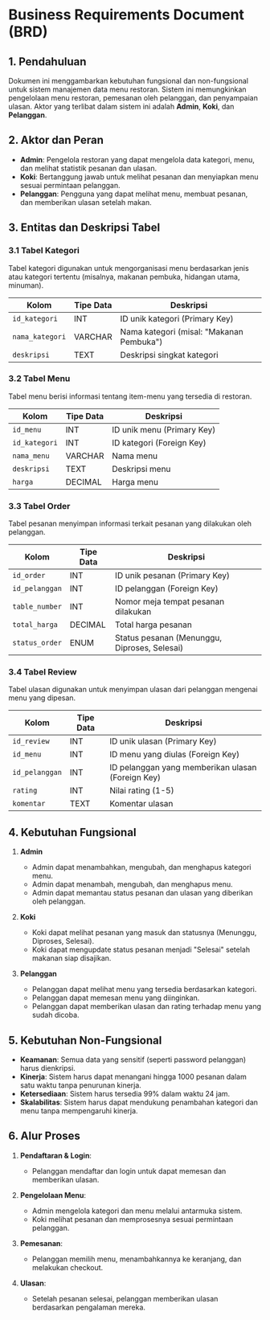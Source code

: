 # Business Requirements Document (BRD)

## 1. Pendahuluan
Dokumen ini menggambarkan kebutuhan fungsional dan non-fungsional untuk sistem manajemen data menu restoran. Sistem ini memungkinkan pengelolaan menu restoran, pemesanan oleh pelanggan, dan penyampaian ulasan. Aktor yang terlibat dalam sistem ini adalah **Admin**, **Koki**, dan **Pelanggan**.

## 2. Aktor dan Peran

- **Admin**: Pengelola restoran yang dapat mengelola data kategori, menu, dan melihat statistik pesanan dan ulasan.
- **Koki**: Bertanggung jawab untuk melihat pesanan dan menyiapkan menu sesuai permintaan pelanggan.
- **Pelanggan**: Pengguna yang dapat melihat menu, membuat pesanan, dan memberikan ulasan setelah makan.

## 3. Entitas dan Deskripsi Tabel

### 3.1 Tabel Kategori
Tabel kategori digunakan untuk mengorganisasi menu berdasarkan jenis atau kategori tertentu (misalnya, makanan pembuka, hidangan utama, minuman).

| Kolom            | Tipe Data | Deskripsi                         |
|------------------|-----------|-----------------------------------|
| `id_kategori`    | INT       | ID unik kategori (Primary Key)    |
| `nama_kategori`  | VARCHAR   | Nama kategori (misal: "Makanan Pembuka") |
| `deskripsi`      | TEXT      | Deskripsi singkat kategori        |

### 3.2 Tabel Menu
Tabel menu berisi informasi tentang item-menu yang tersedia di restoran.

| Kolom            | Tipe Data  | Deskripsi                                    |
|------------------|------------|----------------------------------------------|
| `id_menu`        | INT        | ID unik menu (Primary Key)                   |
| `id_kategori`    | INT        | ID kategori (Foreign Key)                    |
| `nama_menu`      | VARCHAR    | Nama menu                                    |
| `deskripsi`      | TEXT       | Deskripsi menu                               |
| `harga`          | DECIMAL    | Harga menu                                   |

### 3.3 Tabel Order
Tabel pesanan menyimpan informasi terkait pesanan yang dilakukan oleh pelanggan.

| Kolom            | Tipe Data  | Deskripsi                                      |
|------------------|------------|------------------------------------------------|
| `id_order`       | INT        | ID unik pesanan (Primary Key)                  |
| `id_pelanggan`   | INT        | ID pelanggan (Foreign Key)                     |
| `table_number`   | INT        | Nomor meja tempat pesanan dilakukan            |
| `total_harga`    | DECIMAL    | Total harga pesanan                            |
| `status_order`   | ENUM       | Status pesanan (Menunggu, Diproses, Selesai)   |

### 3.4 Tabel Review
Tabel ulasan digunakan untuk menyimpan ulasan dari pelanggan mengenai menu yang dipesan.

| Kolom            | Tipe Data  | Deskripsi                                      |
|------------------|------------|------------------------------------------------|
| `id_review`      | INT        | ID unik ulasan (Primary Key)                   |
| `id_menu`        | INT        | ID menu yang diulas (Foreign Key)              |
| `id_pelanggan`   | INT        | ID pelanggan yang memberikan ulasan (Foreign Key) |
| `rating`         | INT        | Nilai rating (1-5)                             |
| `komentar`       | TEXT       | Komentar ulasan                               |

## 4. Kebutuhan Fungsional

1. **Admin**
   - Admin dapat menambahkan, mengubah, dan menghapus kategori menu.
   - Admin dapat menambah, mengubah, dan menghapus menu.
   - Admin dapat memantau status pesanan dan ulasan yang diberikan oleh pelanggan.
   
2. **Koki**
   - Koki dapat melihat pesanan yang masuk dan statusnya (Menunggu, Diproses, Selesai).
   - Koki dapat mengupdate status pesanan menjadi "Selesai" setelah makanan siap disajikan.
   
3. **Pelanggan**
   - Pelanggan dapat melihat menu yang tersedia berdasarkan kategori.
   - Pelanggan dapat memesan menu yang diinginkan.
   - Pelanggan dapat memberikan ulasan dan rating terhadap menu yang sudah dicoba.

## 5. Kebutuhan Non-Fungsional
   - **Keamanan**: Semua data yang sensitif (seperti password pelanggan) harus dienkripsi.
   - **Kinerja**: Sistem harus dapat menangani hingga 1000 pesanan dalam satu waktu tanpa penurunan kinerja.
   - **Ketersediaan**: Sistem harus tersedia 99% dalam waktu 24 jam.
   - **Skalabilitas**: Sistem harus dapat mendukung penambahan kategori dan menu tanpa mempengaruhi kinerja.

## 6. Alur Proses

1. **Pendaftaran & Login**:
   - Pelanggan mendaftar dan login untuk dapat memesan dan memberikan ulasan.
   
2. **Pengelolaan Menu**:
   - Admin mengelola kategori dan menu melalui antarmuka sistem.
   - Koki melihat pesanan dan memprosesnya sesuai permintaan pelanggan.

3. **Pemesanan**:
   - Pelanggan memilih menu, menambahkannya ke keranjang, dan melakukan checkout.
   
4. **Ulasan**:
   - Setelah pesanan selesai, pelanggan memberikan ulasan berdasarkan pengalaman mereka.

